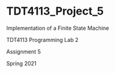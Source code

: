# TDT4113_Project_5
Implementation of a Finite State Machine

TDT4113 Programming Lab 2

Assignment 5

Spring 2021

